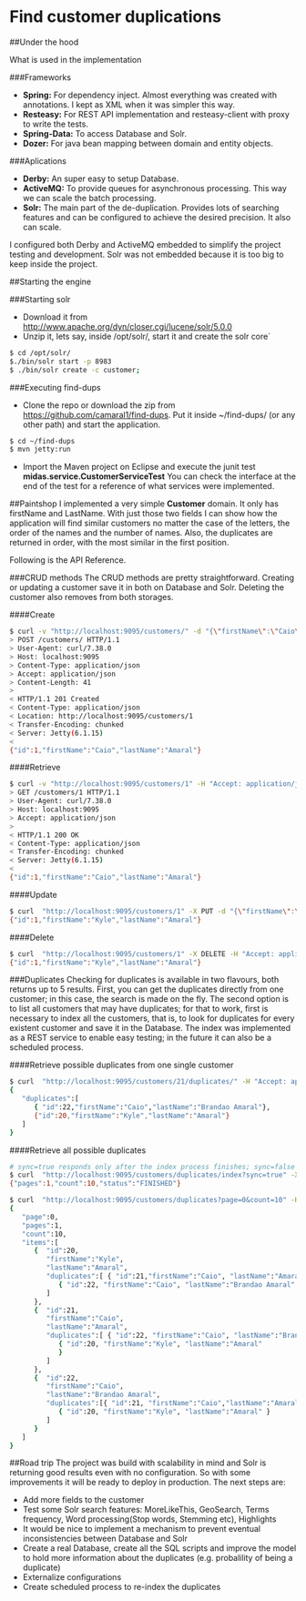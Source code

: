 # Find customer duplications

##Under the hood

What is used in the implementation

###Frameworks
- **Spring:** For dependency inject. Almost everything was created with annotations. I kept as XML when it was simpler this way.
- **Resteasy:** For REST API implementation and resteasy-client with proxy to write the tests.
- **Spring-Data:** To access Database and Solr.
- **Dozer:** For java bean mapping between domain and entity objects.

###Aplications
- **Derby:** An super easy to setup Database.
- **ActiveMQ:** To provide queues for asynchronous processing. This way we can scale the batch processing.
- **Solr:** The main part of the de-duplication. Provides lots of searching features and can be configured to achieve the desired precision. It also can scale.

I configured both Derby and ActiveMQ embedded to simplify the project testing and development. Solr was not embedded because it is too big to keep inside the project.


##Starting the engine

###Starting solr
- Download it from http://www.apache.org/dyn/closer.cgi/lucene/solr/5.0.0
- Unzip it, lets say, inside /opt/solr/, start it and create the solr core`
```bash
$ cd /opt/solr/
$./bin/solr start -p 8983
$ ./bin/solr create -c customer;
```
 
###Executing find-dups
- Clone the repo or download the zip from https://github.com/camaral1/find-dups. Put it inside ~/find-dups/ (or any other path) and start the application.
```bash
$ cd ~/find-dups
$ mvn jetty:run
```
- Import the Maven project on Eclipse and execute the junit test  **midas.service.CustomerServiceTest** You can check the interface at the end of the test for a reference of what services were implemented.

##Paintshop
I implemented a very simple **Customer** domain. It only has firstName and LastName. With just those two fields I can show how the application will find similar customers no matter the case of the letters, the order of the names and the number of names. Also, the duplicates are returned in order, with the most similar in the first position.

Following is the API Reference.

###CRUD methods
The CRUD methods are pretty straightforward. Creating or updating a customer save it in both on Database and Solr. Deleting the customer also removes from both storages.

####Create
```bash
$ curl -v "http://localhost:9095/customers/" -d "{\"firstName\":\"Caio\", \"lastName\":\"Amaral\"}" -H "Content-Type: application/json" -H "Accept: application/json"
> POST /customers/ HTTP/1.1
> User-Agent: curl/7.38.0
> Host: localhost:9095
> Content-Type: application/json
> Accept: application/json
> Content-Length: 41
>
< HTTP/1.1 201 Created
< Content-Type: application/json
< Location: http://localhost:9095/customers/1
< Transfer-Encoding: chunked
< Server: Jetty(6.1.15)
<
{"id":1,"firstName":"Caio","lastName":"Amaral"}

```

####Retrieve
```bash
$ curl -v "http://localhost:9095/customers/1" -H "Accept: application/json"
> GET /customers/1 HTTP/1.1
> User-Agent: curl/7.38.0
> Host: localhost:9095
> Accept: application/json
>
< HTTP/1.1 200 OK
< Content-Type: application/json
< Transfer-Encoding: chunked
< Server: Jetty(6.1.15)
<
{"id":1,"firstName":"Caio","lastName":"Amaral"}
```

####Update
```bash
$ curl  "http://localhost:9095/customers/1" -X PUT -d "{\"firstName\":\"Kyle\", \"lastName\":\"Amaral\"}" -H "Content-Type: application/json" -H "Accept: application/json"
{"id":1,"firstName":"Kyle","lastName":"Amaral"}
```

####Delete
```bash
$ curl  "http://localhost:9095/customers/1" -X DELETE -H "Accept: application/json"
{"id":1,"firstName":"Kyle","lastName":"Amaral"}
```

###Duplicates
Checking for duplicates is available in two flavours, both returns up to 5 results. First, you can get the duplicates directly from one customer; in this case, the search is made on the fly. The second option is to list all customers that may have duplicates; for that to work, first is necessary to index all the customers, that is, to look for duplicates for every existent customer and save it in the Database. The index was implemented as a REST service to enable easy testing; in the future it can also be a scheduled process.

####Retrieve possible duplicates from one single customer
```bash
$ curl  "http://localhost:9095/customers/21/duplicates/" -H "Accept: application/json"
{
   "duplicates":[
      { "id":22,"firstName":"Caio","lastName":"Brandao Amaral"},
      {"id":20,"firstName":"Kyle","lastName":"Amaral"}
   ]
}
```

####Retrieve all possible duplicates
```bash
# sync=true responds only after the index process finishes; sync=false (default) accepts the request and process it asynchronously
$ curl  "http://localhost:9095/customers/duplicates/index?sync=true" -X POST -H "Accept: application/json"
{"pages":1,"count":10,"status":"FINISHED"}

$ curl  "http://localhost:9095/customers/duplicates?page=0&count=10" -H "Accept: application/json"
{  
   "page":0,
   "pages":1,
   "count":10,
   "items":[  
      {  "id":20,
         "firstName":"Kyle",
         "lastName":"Amaral",
         "duplicates":[ { "id":21,"firstName":"Caio", "lastName":"Amaral"},
            { "id":22, "firstName":"Caio", "lastName":"Brandao Amaral" }
         ]
      },
      {  "id":21,
         "firstName":"Caio",
         "lastName":"Amaral",
         "duplicates":[ { "id":22, "firstName":"Caio", "lastName":"Brandao Amaral"},
            { "id":20, "firstName":"Kyle", "lastName":"Amaral"
            }
         ]
      },
      {  "id":22,
         "firstName":"Caio",
         "lastName":"Brandao Amaral",
         "duplicates":[{ "id":21, "firstName":"Caio","lastName":"Amaral"},
            { "id":20, "firstName":"Kyle", "lastName":"Amaral" }
         ]
      }
   ]
}
```

##Road trip
The project was build with scalability in mind and Solr is returning good results even with no configuration. So with some improvements it will be ready to deploy in production. The next steps are:
- Add more fields to the customer 
- Test some Solr search features: MoreLikeThis, GeoSearch, Terms frequency, Word processing(Stop words, Stemming etc), Highlights
- It would be nice to implement a mechanism to prevent eventual inconsistencies between Database and Solr
- Create a real Database, create all the SQL scripts and improve the model to hold more information about the duplicates (e.g. probalility of being a duplicate)
- Externalize configurations
- Create scheduled process to re-index the duplicates
